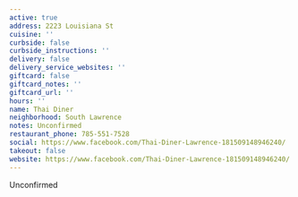 ```yaml
---
active: true
address: 2223 Louisiana St
cuisine: ''
curbside: false
curbside_instructions: ''
delivery: false
delivery_service_websites: ''
giftcard: false
giftcard_notes: ''
giftcard_url: ''
hours: ''
name: Thai Diner
neighborhood: South Lawrence
notes: Unconfirmed
restaurant_phone: 785-551-7528
social: https://www.facebook.com/Thai-Diner-Lawrence-181509148946240/
takeout: false
website: https://www.facebook.com/Thai-Diner-Lawrence-181509148946240/
---
```


Unconfirmed